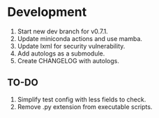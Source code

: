 # Development

1. Start new dev branch for v0.7.1.
1. Update miniconda actions and use mamba.
1. Update lxml for security vulnerability.
1. Add autologs as a submodule.
1. Create CHANGELOG with autologs.

## TO-DO

1. Simplify test config with less fields to check.
1. Remove .py extension from executable scripts.
